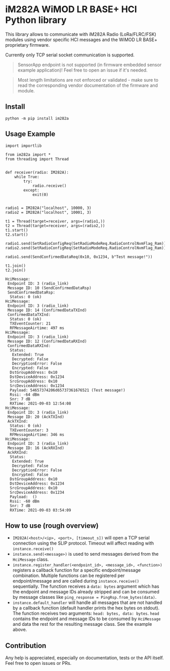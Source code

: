 # iM282A WiMOD LR BASE+ HCI Python library
This library allows to communicate with iM282A Radio (LoRa/FLRC/FSK) modules using vendor specific HCI messages and the WiMOD LR BASE+ proprietary firmware.

Currently only TCP serial socket communication is supported.

> SensorApp endpoint is not supported (in firmware embedded sensor example application)! Feel free to open an issue if it's needed.

> Most length limitations are not enforced or validated - make sure to read the corresponding vendor documentation of the firmware and module.

## Install
```
python -m pip install im282a
```

## Usage Example
```
import importlib

from im282a import *
from threading import Thread


def receiver(radio: IM282A):
    while True:
        try:
            radio.receive()
        except:
            exit(0)


radio1 = IM282A("localhost", 10000, 3)
radio2 = IM282A("localhost", 10001, 3)

t1 = Thread(target=receiver, args=(radio1,))
t2 = Thread(target=receiver, args=(radio2,))
t1.start()
t2.start()

radio1.send(SetRadioConfigReq(SetRadioModeReq.RadioControlNvmFlag_Ram))
radio2.send(SetRadioConfigReq(SetRadioModeReq.RadioControlNvmFlag_Ram))

radio1.send(SendConfirmedDataReq(0x10, 0x1234, b"Test message!"))

t1.join()
t2.join()
```

```
HciMessage:
 Endpoint ID: 3 (radio_link)
 Message ID: 10 (SendConfirmedDataRsp)
 SendConfirmedDataRsp:
  Status: 0 (ok)
HciMessage:
 Endpoint ID: 3 (radio_link)
 Message ID: 14 (ConfirmedDataTXInd)
 ConfirmedDataTXInd:
  Status: 0 (ok)
  TXEventCounter: 21
  RFMessageAirtime: 497 ms
HciMessage:
 Endpoint ID: 3 (radio_link)
 Message ID: 12 (ConfirmedDataRXInd)
 ConfirmedDataRXInd:
  Status:
   Extended: True
   Decrypted: False
   DecryptionError: False
   Encrypted: False
  DstGroupAddress: 0x10
  DstDeviceAddress: 0x1234
  SrcGroupAddress: 0x10
  SrcDeviceAddress: 0x1234
  Payload: 54657374206d65737361676521 (Test message!)
  Rssi: -64 dBm
  Snr: 7 dB
  RXTime: 2021-09-03 12:54:08
HciMessage:
 Endpoint ID: 3 (radio_link)
 Message ID: 20 (AckTXInd)
 AckTXInd:
  Status: 0 (ok)
  TXEventCounter: 3
  RFMessageAirtime: 346 ms
HciMessage:
 Endpoint ID: 3 (radio_link)
 Message ID: 16 (AckRXInd)
 AckRXInd:
  Status:
   Extended: True
   Decrypted: False
   DecryptionError: False
   Encrypted: False
  DstGroupAddress: 0x10
  DstDeviceAddress: 0x1234
  SrcGroupAddress: 0x10
  SrcDeviceAddress: 0x1234
  Payload:  ()
  Rssi: -60 dBm
  Snr: 7 dB
  RXTime: 2021-09-03 03:54:09
```

## How to use (rough overview)
- `IM282A(<host>/<ip>, <port>, [timeout_s])` will open a TCP serial connection using the SLIP protocol. Timeout will affect reading with `instance.receive()`
- `instance.send(<message>)` is used to send messages derived from the `HciMessage` class.
- `instance.register_handler(<endpoint_id>, <message_id>, <function>)` registers a callback function for a specific endpoint/message combination. Multiple functions can be registered per endpoint/message and are called during `instance.receive()` sequentially. The function receives a `data: bytes` argument which has the endpoint and message IDs already stripped and can be consumed by message classes like `ping_response = PingRsp.from_bytes(data)`.
- `instance.default_handler` will handle all messages that are not handled by a callback function (default handler prints the hex bytes on stdout). The function receives two arguments: `head: bytes, data: bytes`. `head` contains the endpoint and message IDs to be consumed by `HciMessage` and data the rest for the resulting message class. See the example above.

## Contribution
Any help is appreciated, especially on documentation, tests or the API itself. Feel free to open issues or PRs.
